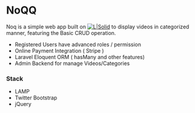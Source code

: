 <h1 class="code-line" data-line-start=0 data-line-end=1 ><a id="NoQQ"></a>NoQQ</h1>
<p class="has-line-data" data-line-start="1" data-line-end="2">Noq is a simple web app built on  <a href="https://laravel.com"><img src="https://laravel.com/img/logotype.min.svg" alt="L|Solid"></a> to display videos in categorized manner, featuring the Basic CRUD operation.</p>
<ul>
<li class="has-line-data" data-line-start="2" data-line-end="3">Registered Users have advanced roles / permission</li>
<li class="has-line-data" data-line-start="3" data-line-end="4">Online Payment Integration ( Stripe )</li>
<li class="has-line-data" data-line-start="4" data-line-end="5">Laravel Eloquent ORM ( hasMany and other features)</li>
<li class="has-line-data" data-line-start="5" data-line-end="7">Admin Backend for manage Videos/Categories</li>
</ul>
<h3 class="code-line" data-line-start=7 data-line-end=8 ><a id="Stack_7"></a>Stack</h3>
<ul>
<li class="has-line-data" data-line-start="8" data-line-end="9">LAMP</li>
<li class="has-line-data" data-line-start="9" data-line-end="10">Twitter Bootstrap</li>
<li class="has-line-data" data-line-start="10" data-line-end="12">jQuery</li>
</ul>
